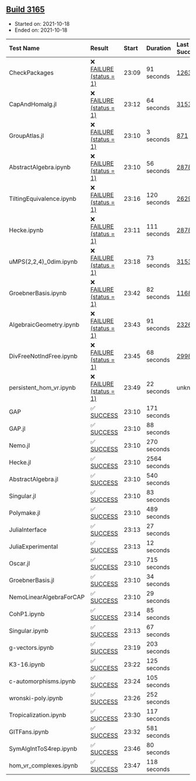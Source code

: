 ## [Build 3165](https://oscarci.mathematik.uni-kl.de/job/oscar-stable/3165/)

* Started on: 2021-10-18
* Ended on: 2021-10-18

| Test Name    | Result | Start | Duration | Last Success | First Failure |
|:-------------|:-------|:------|:---------|:-------------|:--------------|
| CheckPackages | ❌ [FAILURE (status = 1)](https://oscarci.mathematik.uni-kl.de/job/oscar-stable/3165/artifact/logs/build-3165/CheckPackages.log) | 23:09 | 91 seconds | [1263](https://oscarci.mathematik.uni-kl.de/job/oscar-stable/1263/) | [1264](https://oscarci.mathematik.uni-kl.de/job/oscar-stable/1264/) |
| CapAndHomalg.jl | ❌ [FAILURE (status = 1)](https://oscarci.mathematik.uni-kl.de/job/oscar-stable/3165/artifact/logs/build-3165/CapAndHomalg.jl.log) | 23:12 | 64 seconds | [3153](https://oscarci.mathematik.uni-kl.de/job/oscar-stable/3153/) | [3154](https://oscarci.mathematik.uni-kl.de/job/oscar-stable/3154/) |
| GroupAtlas.jl | ❌ [FAILURE (status = 1)](https://oscarci.mathematik.uni-kl.de/job/oscar-stable/3165/artifact/logs/build-3165/GroupAtlas.jl.log) | 23:10 | 3 seconds | [871](https://oscarci.mathematik.uni-kl.de/job/oscar-stable/871/) | [872](https://oscarci.mathematik.uni-kl.de/job/oscar-stable/872/) |
| AbstractAlgebra.ipynb | ❌ [FAILURE (status = 1)](https://oscarci.mathematik.uni-kl.de/job/oscar-stable/3165/artifact/logs/build-3165/AbstractAlgebra.ipynb.log) | 23:10 | 56 seconds | [2878](https://oscarci.mathematik.uni-kl.de/job/oscar-stable/2878/) | [2879](https://oscarci.mathematik.uni-kl.de/job/oscar-stable/2879/) |
| TiltingEquivalence.ipynb | ❌ [FAILURE (status = 1)](https://oscarci.mathematik.uni-kl.de/job/oscar-stable/3165/artifact/logs/build-3165/TiltingEquivalence.ipynb.log) | 23:16 | 120 seconds | [2629](https://oscarci.mathematik.uni-kl.de/job/oscar-stable/2629/) | [2630](https://oscarci.mathematik.uni-kl.de/job/oscar-stable/2630/) |
| Hecke.ipynb | ❌ [FAILURE (status = 1)](https://oscarci.mathematik.uni-kl.de/job/oscar-stable/3165/artifact/logs/build-3165/Hecke.ipynb.log) | 23:11 | 111 seconds | [2878](https://oscarci.mathematik.uni-kl.de/job/oscar-stable/2878/) | [2879](https://oscarci.mathematik.uni-kl.de/job/oscar-stable/2879/) |
| uMPS(2,2,4)_0dim.ipynb | ❌ [FAILURE (status = 1)](https://oscarci.mathematik.uni-kl.de/job/oscar-stable/3165/artifact/logs/build-3165/uMPS-2-2-4-_0dim.ipynb.log) | 23:18 | 73 seconds | [3153](https://oscarci.mathematik.uni-kl.de/job/oscar-stable/3153/) | [3154](https://oscarci.mathematik.uni-kl.de/job/oscar-stable/3154/) |
| GroebnerBasis.ipynb | ❌ [FAILURE (status = 1)](https://oscarci.mathematik.uni-kl.de/job/oscar-stable/3165/artifact/logs/build-3165/GroebnerBasis.ipynb.log) | 23:42 | 82 seconds | [1168](https://oscarci.mathematik.uni-kl.de/job/oscar-stable/1168/) | [1169](https://oscarci.mathematik.uni-kl.de/job/oscar-stable/1169/) |
| AlgebraicGeometry.ipynb | ❌ [FAILURE (status = 1)](https://oscarci.mathematik.uni-kl.de/job/oscar-stable/3165/artifact/logs/build-3165/AlgebraicGeometry.ipynb.log) | 23:43 | 91 seconds | [2326](https://oscarci.mathematik.uni-kl.de/job/oscar-stable/2326/) | [2327](https://oscarci.mathematik.uni-kl.de/job/oscar-stable/2327/) |
| DivFreeNotIndFree.ipynb | ❌ [FAILURE (status = 1)](https://oscarci.mathematik.uni-kl.de/job/oscar-stable/3165/artifact/logs/build-3165/DivFreeNotIndFree.ipynb.log) | 23:45 | 68 seconds | [2998](https://oscarci.mathematik.uni-kl.de/job/oscar-stable/2998/) | [2999](https://oscarci.mathematik.uni-kl.de/job/oscar-stable/2999/) |
| persistent_hom_vr.ipynb | ❌ [FAILURE (status = 1)](https://oscarci.mathematik.uni-kl.de/job/oscar-stable/3165/artifact/logs/build-3165/persistent_hom_vr.ipynb.log) | 23:49 | 22 seconds | unknown | unknown |
| GAP | ✅ [SUCCESS](https://oscarci.mathematik.uni-kl.de/job/oscar-stable/3165/artifact/logs/build-3165/GAP.log) | 23:10 | 171 seconds |  |  |
| GAP.jl | ✅ [SUCCESS](https://oscarci.mathematik.uni-kl.de/job/oscar-stable/3165/artifact/logs/build-3165/GAP.jl.log) | 23:10 | 88 seconds |  |  |
| Nemo.jl | ✅ [SUCCESS](https://oscarci.mathematik.uni-kl.de/job/oscar-stable/3165/artifact/logs/build-3165/Nemo.jl.log) | 23:10 | 270 seconds |  |  |
| Hecke.jl | ✅ [SUCCESS](https://oscarci.mathematik.uni-kl.de/job/oscar-stable/3165/artifact/logs/build-3165/Hecke.jl.log) | 23:10 | 2564 seconds |  |  |
| AbstractAlgebra.jl | ✅ [SUCCESS](https://oscarci.mathematik.uni-kl.de/job/oscar-stable/3165/artifact/logs/build-3165/AbstractAlgebra.jl.log) | 23:10 | 540 seconds |  |  |
| Singular.jl | ✅ [SUCCESS](https://oscarci.mathematik.uni-kl.de/job/oscar-stable/3165/artifact/logs/build-3165/Singular.jl.log) | 23:10 | 83 seconds |  |  |
| Polymake.jl | ✅ [SUCCESS](https://oscarci.mathematik.uni-kl.de/job/oscar-stable/3165/artifact/logs/build-3165/Polymake.jl.log) | 23:10 | 489 seconds |  |  |
| JuliaInterface | ✅ [SUCCESS](https://oscarci.mathematik.uni-kl.de/job/oscar-stable/3165/artifact/logs/build-3165/JuliaInterface.log) | 23:13 | 27 seconds |  |  |
| JuliaExperimental | ✅ [SUCCESS](https://oscarci.mathematik.uni-kl.de/job/oscar-stable/3165/artifact/logs/build-3165/JuliaExperimental.log) | 23:13 | 12 seconds |  |  |
| Oscar.jl | ✅ [SUCCESS](https://oscarci.mathematik.uni-kl.de/job/oscar-stable/3165/artifact/logs/build-3165/Oscar.jl.log) | 23:10 | 715 seconds |  |  |
| GroebnerBasis.jl | ✅ [SUCCESS](https://oscarci.mathematik.uni-kl.de/job/oscar-stable/3165/artifact/logs/build-3165/GroebnerBasis.jl.log) | 23:10 | 34 seconds |  |  |
| NemoLinearAlgebraForCAP | ✅ [SUCCESS](https://oscarci.mathematik.uni-kl.de/job/oscar-stable/3165/artifact/logs/build-3165/NemoLinearAlgebraForCAP.log) | 23:10 | 29 seconds |  |  |
| CohP1.ipynb | ✅ [SUCCESS](https://oscarci.mathematik.uni-kl.de/job/oscar-stable/3165/artifact/logs/build-3165/CohP1.ipynb.log) | 23:14 | 85 seconds |  |  |
| Singular.ipynb | ✅ [SUCCESS](https://oscarci.mathematik.uni-kl.de/job/oscar-stable/3165/artifact/logs/build-3165/Singular.ipynb.log) | 23:13 | 67 seconds |  |  |
| g-vectors.ipynb | ✅ [SUCCESS](https://oscarci.mathematik.uni-kl.de/job/oscar-stable/3165/artifact/logs/build-3165/g-vectors.ipynb.log) | 23:19 | 203 seconds |  |  |
| K3-16.ipynb | ✅ [SUCCESS](https://oscarci.mathematik.uni-kl.de/job/oscar-stable/3165/artifact/logs/build-3165/K3-16.ipynb.log) | 23:22 | 125 seconds |  |  |
| c-automorphisms.ipynb | ✅ [SUCCESS](https://oscarci.mathematik.uni-kl.de/job/oscar-stable/3165/artifact/logs/build-3165/c-automorphisms.ipynb.log) | 23:24 | 105 seconds |  |  |
| wronski-poly.ipynb | ✅ [SUCCESS](https://oscarci.mathematik.uni-kl.de/job/oscar-stable/3165/artifact/logs/build-3165/wronski-poly.ipynb.log) | 23:26 | 252 seconds |  |  |
| Tropicalization.ipynb | ✅ [SUCCESS](https://oscarci.mathematik.uni-kl.de/job/oscar-stable/3165/artifact/logs/build-3165/Tropicalization.ipynb.log) | 23:30 | 117 seconds |  |  |
| GITFans.ipynb | ✅ [SUCCESS](https://oscarci.mathematik.uni-kl.de/job/oscar-stable/3165/artifact/logs/build-3165/GITFans.ipynb.log) | 23:32 | 581 seconds |  |  |
| SymAlgIntToS4rep.ipynb | ✅ [SUCCESS](https://oscarci.mathematik.uni-kl.de/job/oscar-stable/3165/artifact/logs/build-3165/SymAlgIntToS4rep.ipynb.log) | 23:46 | 80 seconds |  |  |
| hom_vr_complexes.ipynb | ✅ [SUCCESS](https://oscarci.mathematik.uni-kl.de/job/oscar-stable/3165/artifact/logs/build-3165/hom_vr_complexes.ipynb.log) | 23:47 | 118 seconds |  |  |
